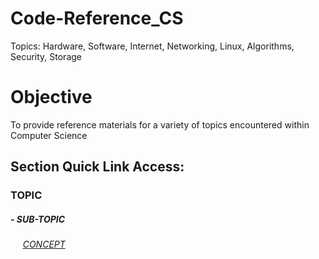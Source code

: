 # Code-Reference_CS

Topics: Hardware, Software, Internet, Networking, Linux, Algorithms, Security, Storage

# Objective
To provide reference materials for a variety of topics encountered within Computer Science

## Section Quick Link Access:

### TOPIC
##### - SUB-TOPIC
###### &nbsp;&nbsp;&nbsp;&nbsp; [CONCEPT]()
